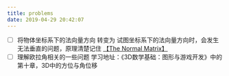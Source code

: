 ```yaml
---
title: problems
date: 2019-04-29 20:42:07
---
```

- [ ] 将物体坐标系下的法向量方向 转变为 试图坐标系下的法向量方向时，会发生无法垂直的问题，原理清楚记住 [【The Normal Matrix】](http://www.lighthouse3d.com/tutorials/glsl-12-tutorial/the-normal-matrix/)
- [ ] 理解欧拉角相关的一些问题
			学习地址：《3D数学基础：图形与游戏开发》中的第十章，3D中的方位与角位移
